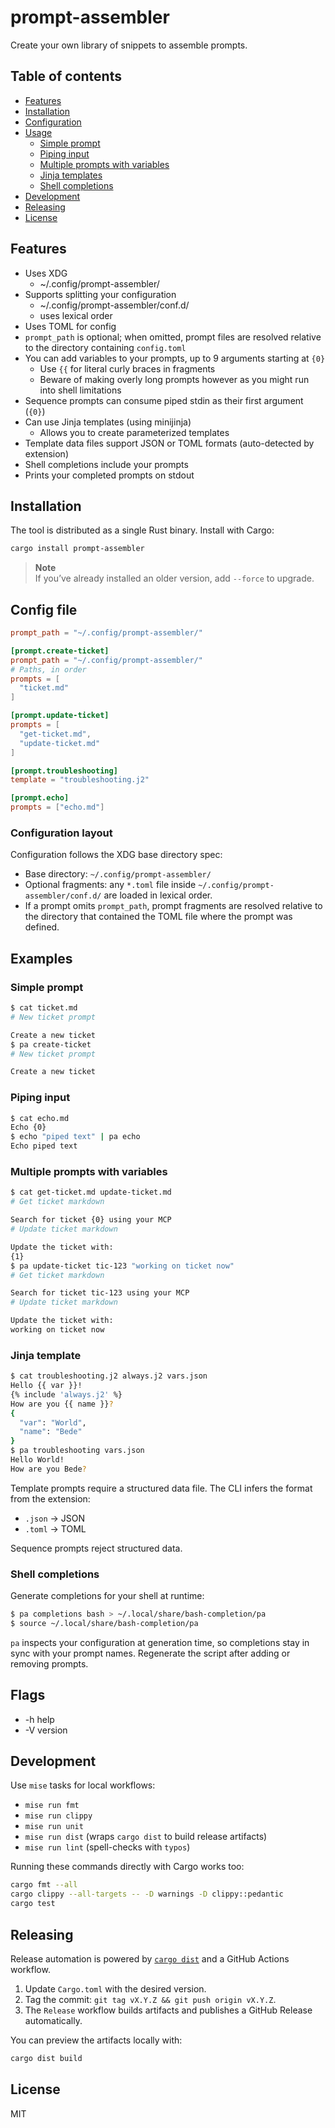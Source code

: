 # prompt-assembler

Create your own library of snippets to assemble prompts.

## Table of contents

- [Features](#features)
- [Installation](#installation)
- [Configuration](#configuration)
- [Usage](#usage)
  - [Simple prompt](#simple-prompt)
  - [Piping input](#piping-input)
  - [Multiple prompts with variables](#multiple-prompts-with-variables)
  - [Jinja templates](#jinja-template)
  - [Shell completions](#shell-completions)
- [Development](#development)
- [Releasing](#releasing)
- [License](#license)

## Features

- Uses XDG
  - ~/.config/prompt-assembler/
- Supports splitting your configuration
  - ~/.config/prompt-assembler/conf.d/
  - uses lexical order
- Uses TOML for config
- `prompt_path` is optional; when omitted, prompt files are resolved relative to the directory containing `config.toml`
- You can add variables to your prompts, up to 9 arguments starting at `{0}`
  - Use `{{` for literal curly braces in fragments
  - Beware of making overly long prompts however as you might run into shell limitations
- Sequence prompts can consume piped stdin as their first argument (`{0}`)
- Can use Jinja templates (using minijinja)
  - Allows you to create parameterized templates
- Template data files support JSON or TOML formats (auto-detected by extension)
- Shell completions include your prompts
- Prints your completed prompts on stdout

## Installation

The tool is distributed as a single Rust binary. Install with Cargo:

```bash
cargo install prompt-assembler
```

> **Note**  
> If you’ve already installed an older version, add `--force` to upgrade.

## Config file

```toml
prompt_path = "~/.config/prompt-assembler/"

[prompt.create-ticket]
prompt_path = "~/.config/prompt-assembler/"
# Paths, in order
prompts = [
  "ticket.md"
]

[prompt.update-ticket]
prompts = [
  "get-ticket.md",
  "update-ticket.md"
]

[prompt.troubleshooting]
template = "troubleshooting.j2"

[prompt.echo]
prompts = ["echo.md"]
```

### Configuration layout

Configuration follows the XDG base directory spec:

- Base directory: `~/.config/prompt-assembler/`
- Optional fragments: any `*.toml` file inside `~/.config/prompt-assembler/conf.d/` are loaded in lexical order.
- If a prompt omits `prompt_path`, prompt fragments are resolved relative to the directory that contained the TOML file where the prompt was defined.

## Examples

### Simple prompt

```bash
$ cat ticket.md
# New ticket prompt

Create a new ticket
$ pa create-ticket
# New ticket prompt

Create a new ticket
```

### Piping input

```bash
$ cat echo.md
Echo {0}
$ echo "piped text" | pa echo
Echo piped text
```

### Multiple prompts with variables

```bash
$ cat get-ticket.md update-ticket.md
# Get ticket markdown

Search for ticket {0} using your MCP
# Update ticket markdown

Update the ticket with:
{1}
$ pa update-ticket tic-123 "working on ticket now"
# Get ticket markdown

Search for ticket tic-123 using your MCP
# Update ticket markdown

Update the ticket with:
working on ticket now
```

### Jinja template

```bash
$ cat troubleshooting.j2 always.j2 vars.json
Hello {{ var }}!
{% include 'always.j2' %}
How are you {{ name }}?
{
  "var": "World",
  "name": "Bede"
}
$ pa troubleshooting vars.json
Hello World!
How are you Bede?
```

Template prompts require a structured data file. The CLI infers the format from the extension:

- `.json` → JSON
- `.toml` → TOML

Sequence prompts reject structured data.

### Shell completions

Generate completions for your shell at runtime:

```bash
$ pa completions bash > ~/.local/share/bash-completion/pa
$ source ~/.local/share/bash-completion/pa
```

`pa` inspects your configuration at generation time, so completions stay in sync with your prompt names. Regenerate the script after adding or removing prompts.

## Flags

- -h help
- -V version

## Development

Use `mise` tasks for local workflows:

- `mise run fmt`
- `mise run clippy`
- `mise run unit`
- `mise run dist` (wraps `cargo dist` to build release artifacts)
- `mise run lint` (spell-checks with `typos`)

Running these commands directly with Cargo works too:

```bash
cargo fmt --all
cargo clippy --all-targets -- -D warnings -D clippy::pedantic
cargo test
```

## Releasing

Release automation is powered by [`cargo dist`](https://github.com/axodotdev/cargo-dist) and a GitHub Actions workflow.

1. Update `Cargo.toml` with the desired version.
2. Tag the commit: `git tag vX.Y.Z && git push origin vX.Y.Z`.
3. The `Release` workflow builds artifacts and publishes a GitHub Release automatically.

You can preview the artifacts locally with:

```bash
cargo dist build
```

## License

MIT
